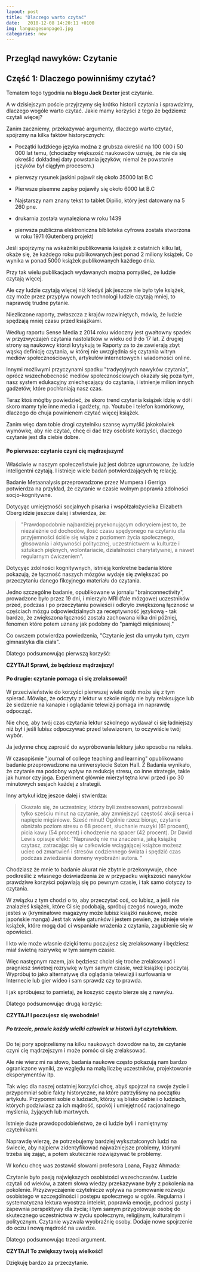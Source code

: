 ```yaml
---
layout: post
title: "Dlaczego warto czytać"
date:   2018-12-08 14:20:11 +0100
img: languagesonpage1.jpg
categories: new
---
```


## Przegląd nawyków: Czytanie
## Część 1: Dlaczego powinniśmy czytać?


Tematem tego tygodnia na **blogu Jack Dexter** jest czytanie.

A w dzisiejszym poście przyjrzymy się krótko historii czytania i sprawdzimy, dlaczego wogóle warto czytać. Jakie mamy korzyści z tego że będziemz czytali więcej?


Zanim zaczniemy, przekazywać argumenty, dlaczego warto czytać, spójrzmy na kilka faktów historycznych:


* Początki ludzkiego języka można z grubsza określić na 100 000 i
50 000 lat temu, (chociażby większość naukowców uznaję, że nie da się określić dokładnej daty powstania języków, niemal że powstanie języków był ciągłym procesem.)


* pierwszy rysunek jaskini pojawił się około 35000 lat B.C

* Pierwsze pisemne zapisy pojawiły się około 6000 lat B.C

* Najstarszy nam znany tekst to tablet Dipilio, który jest datowany na 5 260 pne.

* drukarnia została wynaleziona w roku 1439

* pierwsza publiczna elektroniczna biblioteka cyfrowa została stworzona w roku 1971 (Gutenberg projekt)


Jeśli spojrzymy na wskaźniki publikowania książek z ostatnich kilku lat, okaże się, że każdego roku publikowanych jest ponad 2 miliony książek. Co wynika w ponad 5000 książek publikowanych każdego dnia.

Przy tak wielu publikacjach wydawanych można pomyśleć, że ludzie czytają więcej.

Ale czy ludzie czytają więcej niż kiedyś jak jeszcze nie było tyle książek, czy może przez przypływ nowych technologi ludzie czytają mniej, to naprawdę trudne pytanie.

Niezliczone raporty, zwłaszcza z krajów rozwiniętych, mówią, że ludzie spędzają mniej czasu przed książkami.

Według raportu Sense Media z 2014 roku widoczny jest gwałtowny spadek w przyzwyczajeń czytania nastolatków w wieku od 9 do 17 lat.
Z drugiej strony są naukowcy którzi krytykują te
Raporty za to że zawierają zbyt wąską definicję czytania, w której nie uwzględnia się czytania witryn mediów społecznościowych, artykułów internetowych i wiadomości online.

Innymi możliwymi przyczynami spadku "tradycyjnych nawyków czytania", oprócz wszechobecność mediów społecznościowych okazały się poza tym, nasz system edukacyjny zniechęcający do czytania, i istnienje milion innych gadżetów, które pochłaniają nasz czas.

Teraz ktoś mógłby powiedzieć, że skoro trend czytania książek idzię w dół i skoro mamy tyle inne media i gadżety, np. Youtube i telefon komórkowy, dlaczego do chuja powinienem czytać więcej książek.




Zanim więc dam tobie drogi czytelniku szansę wymyślić jakokolwiek wymówkę, aby nie czytać, chcę ci dać trzy osobiste korzyści, dlaczego czytanie jest dla ciebie dobre.





#### Po pierwsze: czytanie czyni cię mądrzejszym!


Właściwie w naszym społeczeństwie już jest dobrze ugruntowane, że ludzie inteligentni czytają. I istnieje wiele badań potwierdzających tę relację.

Badanie Metaanalysis przeprowadzone przez Mumpera i Gerriga potwierdza na przykład, że ​​czytanie w czasie wolnym poprawia zdolności socjo-kognitywne.


Dotycyąc umiejętnośći socjalnych pisarka i współzałożycielka Elizabeth Oberg idzie jeszcze dalej i stwierdza, że:
> "Prawdopodobnie najbardziej pryekonującym odkryciem
> jest to, że niezależnie od dochodów, ilość czasu spędyonego na czytaniu
>  dla przyjemności ściśle się wiąże z poziomem życia
> społecznego, głosowania i aktywności politycznej,
> uczestnictwem w kulturze i sztukach pięknych,
> wolontariacie, działalności charytatywnej, a nawet
> regularnym ćwiczeniem".

Dotycyąc zdolności kognitywnych, istnieją konkretne badania które pokazują, że łączność naszych mózgów wydaje się zwiększać po przeczytaniu danego fikcyjnego materiału do czytania.


Jedno szczególne badanie, opublikowane w jornalu "brainconnectivity", prowadzone było przez 19 dni, i mierzyło MRI (fale mózgowe) uczestników przed, podczas i po przeczytaniu powieści i odkryło zwiększoną łączność w częściach mózgu odpowiedzialnych za receptywność językową - tak bardzo, że zwiększona łączność została zachowana kilka dni później, fenomen które potem uznany jak podobny do "pamięći mięśniowej."

Co owszem potwierdza powiedzenia, "Czytanie jest dla umysłu tym, czym gimnastyka dla ciała".

Dlatego podsumowując pierwszą korzyść:

**CZYTAJ! Sprawi, że będziesz mądrzejszy!**




#### Po drugie: czytanie pomaga ci się zrelaksować!

W przeciwieństwie do korzyści pierwszej wiele osób może się z tym spierać. Mówiąc, że odczyty z lektur w szkole nigdy nie były relaksujące lub że siedzenie na kanapie i oglądanie telewizji pomaga im naprawdę odpocząć.

Nie chcę, aby twój czas czytania lektur szkolnego wydawał ci się ładniejszy niż był i jeśli lubisz odpoczywać przed telewizorem, to oczywiście twój wybór.

Ja jedynne chcę zaprosić do wypróbowania lektury jako sposobu na relaks.

W czasopiśmie "journal of college teaching and learning" opublikowano badanie przeprowadzone na uniwersytecie Seton Hall. Z Badania wynikało, że czytanie ma podobny wpływ na redukcję stresu, co inne strategie, takie jak humor czy joga. Experiment głównie mierzył tętna krwi przed i po 30 minutowych sesjach każdej z strategii.





Inny artykuł idzę jeszce dalej  i stwierdza:
> Okazało się, że uczestnicy, którzy byli zestresowani, potrzebowali tylko
> sześciu minut na czytanie, aby zmniejszyć częstość akcji serca i napięcie mięśniowe. Sześć minut! Ogólnie rzecz biorąc, czytanie obniżało poziom stresu o 68 procent,
> słuchanie muzyki (61 procent), picia kawy (54 procent) i chodzenie na spacer (42 procent). Dr David Lewis opisuje efekt:
"Naprawdę nie ma znaczenia, jaką książkę czytasz, zatracając się w całkowicie wciągającej książce
możesz uciec od zmartwień i stresów codziennego świata i spędzić czas podczas zwiedzania domeny wyobraźni autora. "

Chodziasz że mnie to badanie akurat nie zbytnie przekonywuje, chce podkreślić z własnego doświadzenia że w przypadku większośći nawyków prawdziwe korzyści pojawiają się po pewnym czasie, i tak samo dotyczy to czytania.

W związku z tym chodzi o to, aby przeczytać coś, co lubisz, a jeśli nie znalazłeś książek, które Ci się podobają, spróbuj czegoś nowego, może jesteś w (kryminałowe magazyny może lubisz książki naukowe, może japońskie manga) Jest tak wiele gatunków i jestem pewien, że istnieje wiele książek, które mogą dać ci wspaniałe wrażenia z czytania, zagubienie się w opowieści.

I kto wie może własnie dzięki temu poczujesz się zrelaksowany i będziesz miał świetną rozrywkę w tym samym czasie.

Więc następnym razem, jak będziesz chciał się troche zrelaksować i pragniesz świetnej rozrywkę w tym samym czasie, weż książkę i poczytaj. Wypróbuj to jako alternatywę dla oglądania telewizji i surfowania w Internecie lub gier wideo i sam sprawdz czy to prawda.

I jak spróbujesz to pamietaj, że koszyść często bierze się z nawyku.


Dlatego podsumowując drugą korzyść:

**CZYTAJ! I poczujesz się swobodnie!**





##### Po trzecie, prawie każdy wielki człowiek w historii był czytelnikiem.

Do tej pory spojrzeliśmy na kilku naukowych dowodów na to, że czytanie czyni cię mądrzejszym i może pomóc ci się zrelaksować.

Ale nie wierz mi na słowo, badania naukowe często pokazują nam bardzo ograniczone wyniki, ze względu na małą liczbę uczestników, projektowanie eksperymentów itp.

Tak więc dla naszej ostatniej korzyści chcę, abyś spojrzał na swoje życie i przypomniał sobie fakty historyczne, na które patrzyliśmy na początku artykułu.
Przypomni sobie o ludziach, którzy są blisko ciebie i o ludziach, których podziwiasz za ich mądrość, spokój i umiejętność racjonalnego myślenia, żyjących lub martwych.

Istnieje duże prawdopodobieństwo, że ci ludzie byli i namiętnymy czytelnikami.

Naprawdę wierzę, że potrzebujemy bardziej wykształconych ludzi na świecie, aby najpierw zidentyfikować najważniejsze problemy, którymi trzeba się zająć, a potem skutecznie rozwiązywać te problemy.

W końcu chcę was zostawić słowami profesora Loana, Fayaz Ahmada:

Czytanie było pasją największych osobistości wszechczasów. Ludzie czytali od wieków, a zatem słowa wiedzy przekazywane były z pokolenia na pokolenie. Przyzwyczajenie czytelnicze wpływa na promowanie rozwoju osobistego w szczególności i postępu społecznego w ogóle. Regularna i systematyczna lektura wyostrza intelekt, poprawia emocje, podnosi gusty i zapewnia perspektywy dla życia; i tym samym przygotowuje osobę do skutecznego uczestnictwa w życiu społecznym, religijnym, kulturalnym i politycznym. Czytanie wyzwala wyobraźnię osoby. Dodaje nowe spojrzenie do oczu i nową mądrość na uwadze.



Dlatego podsumowując trzeci argument.

**CZYTAJ! To zwiększy twoją wielkość!**




Dziękuję bardzo za przeczytanie.
